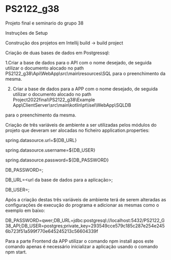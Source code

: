 # PS2122_g38
Projeto final e seminario do grupo 38

Instruções de Setup 

 

 

Construção dos projetos em Intellij build -> build project 

 

Criação de duas bases de dados em Postgressql: 

1.Criar a base de dados para o API com o nome desejado, de seguida utilizar o documento alocado no path PS2122_g38\Api\WebApp\src\main\resources\SQL  para o preenchimento da mesma. 

2. Criar a base de dados para a APP com o nome desejado, de seguida utilizar o documento alocado no path Project2022final\PS2122_g38\Example App\ClientServer\src\main\kotlin\pt\isel\WebApp\SQLDB 

para o preenchimento da mesma. 

 

Criação de três variáveis de ambiente a ser utilizadas pelos módulos do projeto que deveram ser alocadas no ficheiro application.properties: 

spring.datasource.url=${DB_URL}  

spring.datasource.username=${DB_USER} 

spring.datasource.password=${DB_PASSWORD} 

 

DB_PASSWORD=<password>;  

DB_URL=<url da base de dados para a aplicação>;  

DB_USER=<username utilizado na base de dados>; 

Após a criação destas três variáveis de ambiente terá de serem alteradas as configurações de execução do programa e adicionar as mesmas como o exemplo em baixo: 

DB_PASSWORD=qwer;DB_URL=jdbc:postgresql://localhost:5432/PS2122_G38_API;DB_USER=postgres;private_key=293549cce579c185c287e254e2456b723f51a599f770e645245213c56604339f 

 

Para a parte Frontend da APP utilizar o comando npm install apos este comando apenas é necessário inicializar a aplicação usando o comando npm start. 

